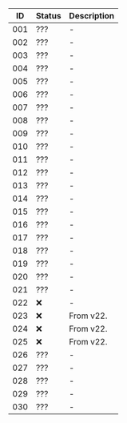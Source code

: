 | ID  | Status | Description |
|-----|--------|-------------|
| 001 |  ???   | -           |
| 002 |  ???   | -           |
| 003 |  ???   | -           |
| 004 |  ???   | -           |
| 005 |  ???   | -           |
| 006 |  ???   | -           |
| 007 |  ???   | -           |
| 008 |  ???   | -           |
| 009 |  ???   | -           |
| 010 |  ???   | -           |
| 011 |  ???   | -           |
| 012 |  ???   | -           |
| 013 |  ???   | -           |
| 014 |  ???   | -           |
| 015 |  ???   | -           |
| 016 |  ???   | -           |
| 017 |  ???   | -           |
| 018 |  ???   | -           |
| 019 |  ???   | -           |
| 020 |  ???   | -           |
| 021 |  ???   | -           |
| 022 |  ❌    | -           |
| 023 |   ❌   | From v22.          |
| 024 |   ❌   | From v22.           |
| 025 |   ❌   | From v22.           |
| 026 |  ???   | -           |
| 027 |  ???   | -           |
| 028 |  ???   | -           |
| 029 |  ???   | -           |
| 030 |  ???   | -           |

